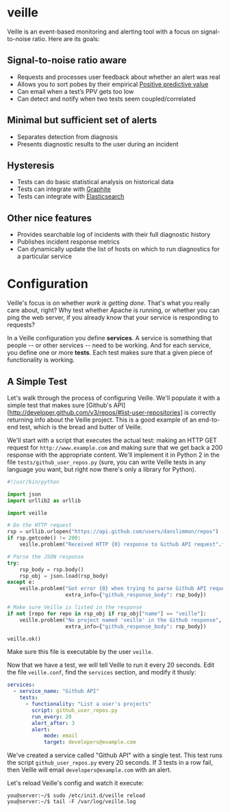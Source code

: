 veille
====

Veille is an event-based monitoring and alerting tool with a focus on
signal-to-noise ratio. Here are its goals:

Signal-to-noise ratio aware
----

* Requests and processes user feedback about whether an alert was real
* Allows you to sort pobes by their empirical [Positive predictive value][ppv]
* Can email when a test’s PPV gets too low
* Can detect and notify when two tests seem coupled/correlated

Minimal but sufficient set of alerts
----

* Separates detection from diagnosis
* Presents diagnostic results to the user during an incident

Hysteresis
----

* Tests can do basic statistical analysis on historical data
* Tests can integrate with [Graphite][graphite]
* Tests can integrate with [Elasticsearch][es]

Other nice features
----

* Provides searchable log of incidents with their full diagnostic history
* Publishes incident response metrics
* Can dynamically update the list of hosts on which to run diagnostics for a particular service


Configuration
=====

Veille's focus is on whether _work is getting done_. That's what you really care
about, right? Why test whether Apache is running, or whether you can ping the web
server, if you already know that your service is responding to requests?

In a Veille configuration you define __services__. A service is something that
people -- or other services -- need to be working. And for each service, you
define one or more __tests__. Each test makes sure that a given piece of
functionality is working.

A Simple Test
-----

Let's walk through the process of configuring Veille. We'll populate it with a
simple test that makes sure
[Github's API] [http://developer.github.com/v3/repos/#list-user-repositories]
is correctly returning info about the Veille project. This is a good example of
an end-to-end test, which is the bread and butter of Veille.

We'll start with a script that executes the actual test: making an HTTP GET
request for `http://www.example.com` and making sure that we get back a 200
response with the appropriate content. We'll implement it in Python 2 in the file
`tests/github_user_repos.py` (sure, you can write Veille tests in any language you
want, but right now there's only a library for Python).

```python
#!/usr/bin/python

import json
import urllib2 as urllib

import veille

# Do the HTTP request
rsp = urllib.urlopen("https://api.github.com/users/danslimmon/repos")
if rsp.getcode() != 200:
    veille.problem("Received HTTP {0} response to Github API request".format(rsp.getcode()))

# Parse the JSON response
try:
    rsp_body = rsp.body()
    rsp_obj = json.load(rsp_body)
except e:
    veille.problem("Got error {0} when trying to parse Github API request".format(e),
                   extra_info={"github_response_body": rsp_body})

# Make sure Veille is listed in the response
if not [repo for repo in rsp_obj if rsp_obj["name"] == "veille"]:
    veille.problem("No project named 'veille' in the Github response",
                   extra_info={"github_response_body": rsp_body})

veille.ok()
```

Make sure this file is executable by the user `veille`.

Now that we have a test, we will tell Veille to run it every 20 seconds. Edit
the file `veille.conf`, find the `services` section, and modify it thusly:

```yaml
services:
  - service_name: "Github API"
    tests:
      - functionality: "List a user's projects"
        script: github_user_repos.py
        run_every: 20
        alert_after: 3
        alert:
            mode: email
            target: developers@example.com
```

We've created a service called "Github API" with a single test. This test runs
the script `github_user_repos.py` every 20 seconds. If 3 tests in a row fail,
then Veille will email `developers@example.com` with an alert.

Let's reload Veille's config and watch it execute:

```
you@server:~/$ sudo /etc/init.d/veille reload
you@server:~/$ tail -F /var/log/veille.log
```


[ppv]: http://en.wikipedia.org/wiki/Positive_predictive_value
[graphite]: http://graphite.wikidot.com/
[es]: http://www.elasticsearch.org/
